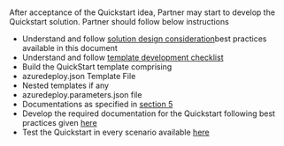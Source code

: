 <br>
<p>After  acceptance of the Quickstart idea, Partner may start to develop the Quickstart  solution. Partner should follow below instructions</p>
<ul>
  <li>Understand and follow <a href="https://github.com/SpektraSystems/Azure-Partner-Quickstarts-Guide/blob/gh-pages/4.A.Envision-the-Quickstart-architecture.md" Target="blank">solution design consideration</a>best practices available in this document</li>
  <li>Understand and follow <a href="https://github.com/SpektraSystems/Azure-Partner-Quickstarts-Guide/blob/gh-pages/6A.Testing-the-QuickStart-Template.md" Target="blank">template development checklist</a></li>
  <li>Build the QuickStart template  comprising</li>

  <li>azuredeploy.json  Template File</li>
  <li>Nested  templates if any</li>
  <li>azuredeploy.parameters.json  file</li>
  <li>Documentations as specified in <a href="https://github.com/SpektraSystems/Azure-Partner-Quickstarts-Guide/blob/gh-pages/6A.Testing-the-QuickStart-Template.md" Target="blank">section 5</a> </li>

  <li>Develop the required  documentation for the Quickstart following best practices given <a href="https://github.com/SpektraSystems/Azure-Partner-Quickstarts-Guide/blob/gh-pages/6B.Documentation-and-files.md" Target="blank">here</a></li>
  <li>Test the Quickstart in every  scenario available <a href="https://github.com/SpektraSystems/Azure-Partner-Quickstarts-Guide/blob/gh-pages/6A.Testing-the-QuickStart-Template.md" Target="blank">here</a></li></ul>
